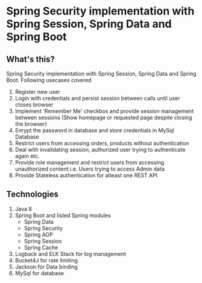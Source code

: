 # Spring Security implementation with Spring Session, Spring Data and Spring Boot

## What's this?
Spring Security implementation with Spring Session, Spring Data and Spring Boot. Following usecases covered
1. Register new user
2. Login with credentials and persist session between calls until user closes browser
3. Implement 'Remember Me' checkbox and provide session management between sessions (Show homepage or requested page despite closing the browser)
4. Enrypt the password in database and store credentials in MySql Database
5. Restrict users from accessing orders, products without authentication
6. Deal with invalidating session, authorized user trying to authenticate again etc. 
7. Provide role management and restrict users from accessing unauthorized content i.e. Users trying to access Admin data
8. Provide Stateless authentication for atleast one REST API

## Technologies 
1. Java 8
2. Spring Boot and listed Spring modules 
    - Spring Data 
    - Spring Security 
    - Spring AOP
    - Spring Session
    - Spring Cache
3. Logback and ELK Stack for log management
4. Bucket4J for rate limiting
5. Jackson for Data binding
6. MySql for database

